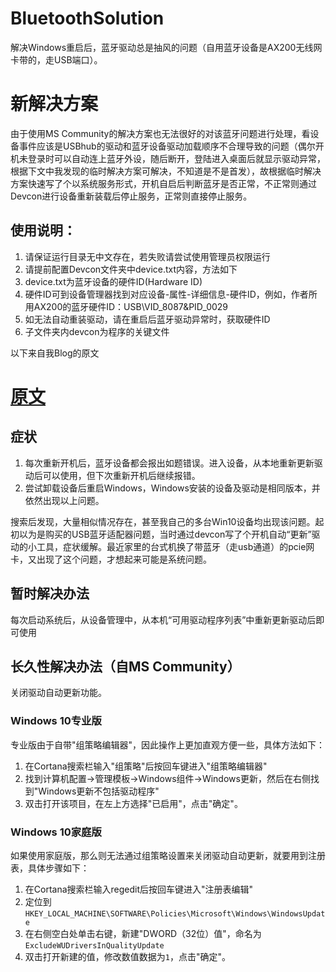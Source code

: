 # BluetoothSolution
解决Windows重启后，蓝牙驱动总是抽风的问题（自用蓝牙设备是AX200无线网卡带的，走USB端口）。

# 新解决方案
由于使用MS Community的解决方案也无法很好的对该蓝牙问题进行处理，看设备事件应该是USBhub的驱动和蓝牙设备驱动加载顺序不合理导致的问题（偶尔开机未登录时可以自动连上蓝牙外设，随后断开，登陆进入桌面后就显示驱动异常，根据下文中我发现的临时解决方案可解决，不知道是不是首发），故根据临时解决方案快速写了个以系统服务形式，开机自启后判断蓝牙是否正常，不正常则通过Devcon进行设备重新装载后停止服务，正常则直接停止服务。

## 使用说明：
1. 请保证运行目录无中文存在，若失败请尝试使用管理员权限运行
2. 请提前配置Devcon文件夹中device.txt内容，方法如下
3. device.txt为蓝牙设备的硬件ID(Hardware ID)
4. 硬件ID可到设备管理器找到对应设备-属性-详细信息-硬件ID，例如，作者所用AX200的蓝牙硬件ID：USB\VID_8087&PID_0029
5. 如无法自动重装驱动，请在重启后蓝牙驱动异常时，获取硬件ID
6. 子文件夹内devcon为程序的关键文件

以下来自我Blog的原文
# [原文](https://www.slakey.cn/archives/38/)
## 症状
1. 每次重新开机后，蓝牙设备都会报出如题错误。进入设备，从本地重新更新驱动后可以使用，但下次重新开机后继续报错。
2. 尝试卸载设备后重启Windows，Windows安装的设备及驱动是相同版本，并依然出现以上问题。

搜索后发现，大量相似情况存在，甚至我自己的多台Win10设备均出现该问题。起初以为是购买的USB蓝牙适配器问题，当时通过devcon写了个开机自动“更新”驱动的小工具，症状缓解。最近家里的台式机换了带蓝牙（走usb通道）的pcie网卡，又出现了这个问题，才想起来可能是系统问题。
## 暂时解决办法
每次启动系统后，从设备管理中，从本机“可用驱动程序列表”中重新更新驱动后即可使用

## 长久性解决办法（自MS Community）
关闭驱动自动更新功能。
### Windows 10专业版
专业版由于自带"组策略编辑器"，因此操作上更加直观方便一些，具体方法如下：

1. 在Cortana搜索栏输入"组策略"后按回车键进入"组策略编辑器"
2. 找到计算机配置→管理模板→Windows组件→Windows更新，然后在右侧找到"Windows更新不包括驱动程序"
3. 双击打开该项目，在左上方选择"已启用"，点击"确定"。

### Windows 10家庭版
如果使用家庭版，那么则无法通过组策略设置来关闭驱动自动更新，就要用到注册表，具体步骤如下：

1. 在Cortana搜索栏输入regedit后按回车键进入"注册表编辑"
2. 定位到```HKEY_LOCAL_MACHINE\SOFTWARE\Policies\Microsoft\Windows\WindowsUpdate```
3. 在右侧空白处单击右键，新建"DWORD（32位）值"，命名为```ExcludeWUDriversInQualityUpdate```
4. 双击打开新建的值，修改数值数据为```1```，点击"确定"。
